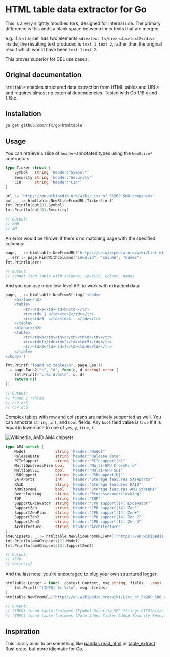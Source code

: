 # HTML table data extractor for Go

This is a very slightly modified fork, designed for internal use. The primary difference is this adds a blank space between inner texts that are merged.

e.g. if a `<td>` cell has two elements `<div>text 1</div>` `<div>text2</div>` inside, the resulting text produced is `text 1 text 2`, rather than the original result which would have been `text 1text 2`.

This proves superior for CEL use cases.


## Original documentation

`htmltable` enables structured data extraction from HTML tables and URLs and requires almost no external dependencies. Tested with Go 1.18.x and 1.19.x.

## Installation

```bash
go get github.com/nfx/go-htmltable
```

## Usage

You can retrieve a slice of `header`-annotated types using the `NewSlice*` contructors:

```go
type Ticker struct {
    Symbol   string `header:"Symbol"`
    Security string `header:"Security"`
    CIK      string `header:"CIK"`
}

url := "https://en.wikipedia.org/wiki/List_of_S%26P_500_companies"
out, _ := htmltable.NewSliceFromURL[Ticker](url)
fmt.Println(out[0].Symbol)
fmt.Println(out[0].Security)

// Output: 
// MMM
// 3M
```

An error would be thrown if there's no matching page with the specified columns:

```go
page, _ := htmltable.NewFromURL("https://en.wikipedia.org/wiki/List_of_S%26P_500_companies")
_, err := page.FindWithColumns("invalid", "column", "names")
fmt.Println(err)

// Output: 
// cannot find table with columns: invalid, column, names
```

And you can use more low-level API to work with extracted data:

```go
page, _ := htmltable.NewFromString(`<body>
    <h1>foo</h2>
    <table>
        <tr><td>a</td><td>b</td></tr>
        <tr><td> 1 </td><td>2</td></tr>
        <tr><td>3  </td><td>4   </td></tr>
    </table>
    <h1>bar</h2>
    <table>
        <tr><th>b</th><th>c</th><th>d</th></tr>
        <tr><td>1</td><td>2</td><td>5</td></tr>
        <tr><td>3</td><td>4</td><td>6</td></tr>
    </table>
</body>`)

fmt.Printf("found %d tables\n", page.Len())
_ = page.Each2("c", "d", func(c, d string) error {
    fmt.Printf("c:%s d:%s\n", c, d)
    return nil
})

// Output: 
// found 2 tables
// c:2 d:5
// c:4 d:6
```

Complex [tables with row and col spans](https://en.wikipedia.org/wiki/List_of_AMD_chipsets#AM4_chipsets) are natively supported as well. You can annotate `string`, `int`, and `bool` fields. Any `bool` field value is `true` if it is equal in lowercase to one of `yes`, `y`, `true`, `t`.

![Wikipedia, AMD AM4 chipsets](doc/colspans-rowspans.png)

```go
type AM4 struct {
    Model             string `header:"Model"`
    ReleaseDate       string `header:"Release date"`
    PCIeSupport       string `header:"PCIesupport[a]"`
    MultiGpuCrossFire bool   `header:"Multi-GPU CrossFire"`
    MultiGpuSLI       bool   `header:"Multi-GPU SLI"`
    USBSupport        string `header:"USBsupport[b]"`
    SATAPorts         int    `header:"Storage features SATAports"`
    RAID              string `header:"Storage features RAID"`
    AMDStoreMI        bool   `header:"Storage features AMD StoreMI"`
    Overclocking      string `header:"Processoroverclocking"`
    TDP               string `header:"TDP"`
    SupportExcavator  string `header:"CPU support[14] Excavator"`
    SupportZen        string `header:"CPU support[14] Zen"`
    SupportZenPlus    string `header:"CPU support[14] Zen+"`
    SupportZen2       string `header:"CPU support[14] Zen 2"`
    SupportZen3       string `header:"CPU support[14] Zen 3"`
    Architecture      string `header:"Architecture"`
}
am4Chipsets, _ := htmltable.NewSliceFromURL[AM4]("https://en.wikipedia.org/wiki/List_of_AMD_chipsets")
fmt.Println(am4Chipsets[2].Model)
fmt.Println(am4Chipsets[2].SupportZen2)

// Output:
// X370
// Varies[c]
```

And the last note: you're encouraged to plug your own structured logger:

```go
htmltable.Logger = func(_ context.Context, msg string, fields ...any) {
    fmt.Printf("[INFO] %s %v\n", msg, fields)
}
htmltable.NewFromURL("https://en.wikipedia.org/wiki/List_of_S%26P_500_companies")

// Output:
// [INFO] found table [columns [Symbol Security SEC filings GICSSector GICS Sub-Industry Headquarters Location Date first added CIK Founded] count 504]
// [INFO] found table [columns [Date Added Ticker Added Security Removed Ticker Removed Security Reason] count 308]
```

## Inspiration

This library aims to be something like [pandas.read_html](https://pandas.pydata.org/docs/reference/api/pandas.read_html.html) or [table_extract](https://docs.rs/table-extract/latest/table_extract/) Rust crate, but more idiomatic for Go.